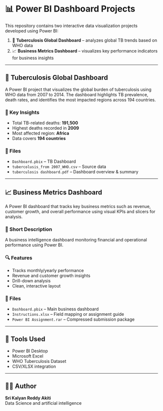 # 📊 Power BI Dashboard Projects

This repository contains two interactive data visualization projects developed using Power BI:

1. 🦠 **Tuberculosis Global Dashboard** – analyzes global TB trends based on WHO data  
2. 📈 **Business Metrics Dashboard** – visualizes key performance indicators for business insights  

---

## 🦠 Tuberculosis Global Dashboard

A Power BI project that visualizes the global burden of tuberculosis using WHO data from 2007 to 2014. The dashboard highlights TB prevalence, death rates, and identifies the most impacted regions across 194 countries.

### 🧠 Key Insights  
- Total TB-related deaths: **191,500**  
- Highest deaths recorded in **2009**  
- Most affected region: **Africa**  
- Data covers **194 countries**

### 📁 Files  
- `Dashboard.pbix` – TB Dashboard  
- `tubercolusis_from 2007_WHO.csv` – Source data  
- `tuberculosis dashboard.pdf` – Dashboard overview & summary  

---

## 📈 Business Metrics Dashboard

A Power BI dashboard that tracks key business metrics such as revenue, customer growth, and overall performance using visual KPIs and slicers for analysis.

### 📄 Short Description  
A business intelligence dashboard monitoring financial and operational performance using Power BI.

### 🔍 Features  
- Tracks monthly/yearly performance  
- Revenue and customer growth insights  
- Drill-down analysis  
- Clean, interactive layout  

### 📁 Files  
- `Dashboard.pbix` – Main business dashboard  
- `Instructions.xlsx` – Field mapping or assignment guide  
- `Power BI Assignment.rar` – Compressed submission package  

---

## 🧪 Tools Used  
- Power BI Desktop  
- Microsoft Excel  
- WHO Tuberculosis Dataset  
- CSV/XLSX integration  

---

## 👨‍💻 Author  
**Sri Kalyan Reddy Akiti**  
Data Science  and artificial intelligence 


